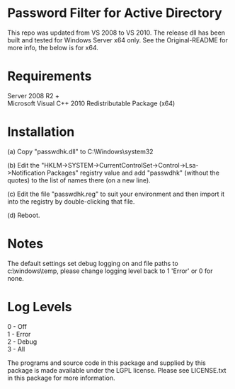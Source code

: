 # Password Filter for Active Directory
This repo was updated from VS 2008 to VS 2010. The release dll has been built and tested for Windows Server x64 only. See the Original-README for more info, the below is for x64.

Requirements
============
Server 2008 R2 +  
Microsoft Visual C++ 2010 Redistributable Package (x64)

Installation
========
(a) Copy "passwdhk.dll" to C:\Windows\system32

(b) Edit the "HKLM->SYSTEM->CurrentControlSet->Control->Lsa->Notification Packages" registry value and add "passwdhk" (without the quotes) to the list of names there (on a new line).

(c) Edit the file "passwdhk.reg" to suit your environment and then import it into the registry by double-clicking that file.

(d) Reboot.

Notes
=======

The default settings set debug logging on and file paths to c:\windows\temp, please change logging level back to 1 'Error' or 0 for none.

Log Levels
==========

0 - Off  
1 - Error  
2 - Debug  
3 - All  

The programs and source code in this package and supplied by this package is made available under the LGPL license.  Please see LICENSE.txt in this package for more information.
